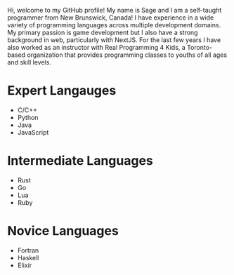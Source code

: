 Hi, welcome to my GitHub profile! My name is Sage and I am a self-taught programmer from New Brunswick, Canada! I have experience in a wide variety of programming languages across multiple development domains. My primary passion is game development but I also have a strong background in web, particularly with NextJS. For the last few years I have also worked as an instructor with Real Programming 4 Kids, a Toronto-based organization that provides programming classes to youths of all ages and skill levels.

# Expert Langauges
- C/C++
- Python
- Java
- JavaScript

# Intermediate Languages
- Rust
- Go
- Lua
- Ruby

# Novice Languages
- Fortran
- Haskell
- Elixir
